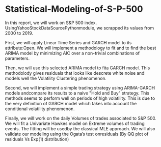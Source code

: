# Statistical-Modeling-of-S-P-500


In this report, we will work on S&P 500 index.  UsingYahooStockDataSourcePythonmodule, we scrapped its values from 2000 to 2019.


First, we will apply Linear Time Series and GARCH model to its attribute:Open. We will implement a methodology to fit and to find the best ARIMA model by minimizing AIC over a non-trivial combinations of parameters.


Then, we will use this selected ARIMA model to fita GARCH model. This methodolody gives residuals that looks like descrete white noise and models well the Volatility Clustering phenomenon. 


Second, we will implement a simple trading strategy using ARIMA-GARCH models andcompare its results to a naive "Hold and Buy" strategy. This methods seems to perform well on periods of high volatility. This is due to the very definition of GARCH model which takes into account the conditional volatility phenomenon.


Finally, we will work on the daily Volumes of trades associated to S&P 500. We will fit a Univariate Hawkes model on Extreme volumes of trading events. The fitting will be usedby the classical MLE approach. We will also validate our modeling using the Ogata’s test onresiduals (By QQ plot of residuals Vs Exp(1) distribution)
